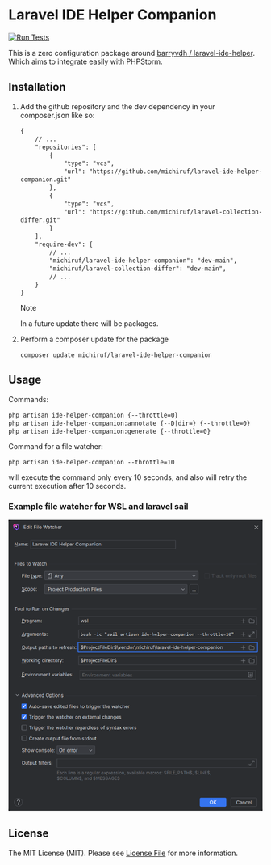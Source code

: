 # Laravel IDE Helper Companion

[![Run Tests](https://github.com/michiruf/laravel-ide-helper-companion/actions/workflows/run-tests.yml/badge.svg)](https://github.com/michiruf/laravel-ide-helper-companion/actions/workflows/run-tests.yml)

This is a zero configuration package around [barryvdh / laravel-ide-helper](https://github.com/barryvdh/laravel-ide-helper).
Which aims to integrate easily with PHPStorm.

## Installation

1. Add the github repository and the dev dependency in your composer.json like so:
   ```json5
   {
       // ...
       "repositories": [
           {
               "type": "vcs",
               "url": "https://github.com/michiruf/laravel-ide-helper-companion.git"
           },
           {
               "type": "vcs",
               "url": "https://github.com/michiruf/laravel-collection-differ.git"
           }
       ],
       "require-dev": {
           // ...
           "michiruf/laravel-ide-helper-companion": "dev-main",
           "michiruf/laravel-collection-differ": "dev-main",
           // ...
       }
   }
   ```
   > [!NOTE]
   > In a future update there will be packages.
2. Perform a composer update for the package
   ```shell
   composer update michiruf/laravel-ide-helper-companion
   ```
   
## Usage

Commands:
```shell
php artisan ide-helper-companion {--throttle=0}
php artisan ide-helper-companion:annotate {--D|dir=} {--throttle=0}
php artisan ide-helper-companion:generate {--throttle=0}
```

Command for a file watcher:
```shell
php artisan ide-helper-companion --throttle=10
```
will execute the command only every 10 seconds, and also will retry the current execution after 10 seconds.

### Example file watcher for WSL and laravel sail

![Example file watcher](doc/file-watcher.png)

## License

The MIT License (MIT). Please see [License File](LICENSE.md) for more information.
